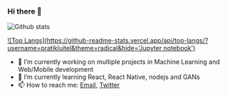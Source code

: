 ### Hi there 👋

![Github stats](https://github-readme-stats.vercel.app/api?username=pratikluitel&hide=stars&count_private=true&theme=radical&&show_icons=true)

[![Top Langs](https://github-readme-stats.vercel.app/api/top-langs/?username=pratikluitel&theme=radical&hide='Jupyter notebook')](https://github.com/anuraghazra/github-readme-stats)

- 🔭 I’m currently working on multiple projects in Machine Learning and Web/Mobile development
- 🌱 I’m currently learning React, React Native, nodejs and GANs
- 📫 How to reach me: [Email](mailto:pluitel11@gmail.com), [Twitter](https://www.twitter.com/@pratikHluitel) 
